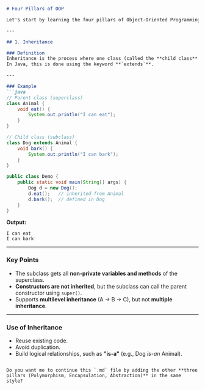 ````markdown
# Four Pillars of OOP

Let's start by learning the four pillars of Object-Oriented Programming (OOP).

---

## 1. Inheritance

### Definition
Inheritance is the process where one class (called the **child class** or **subclass**) can use the properties and behaviors (fields and methods) of another class (called the **parent class** or **superclass**).  
In Java, this is done using the keyword **`extends`**.

---

### Example
```java
// Parent class (superclass)
class Animal {
    void eat() {
        System.out.println("I can eat");
    }
}

// Child class (subclass)
class Dog extends Animal {
    void bark() {
        System.out.println("I can bark");
    }
}

public class Demo {
    public static void main(String[] args) {
        Dog d = new Dog();
        d.eat();   // inherited from Animal
        d.bark();  // defined in Dog
    }
}
````

**Output:**

```
I can eat
I can bark
```

---

### Key Points

* The subclass gets all **non-private variables and methods** of the superclass.
* **Constructors are not inherited**, but the subclass can call the parent constructor using `super()`.
* Supports **multilevel inheritance** (A → B → C), but not **multiple inheritance**.

---

### Use of Inheritance

* Reuse existing code.
* Avoid duplication.
* Build logical relationships, such as **"is-a"** (e.g., Dog *is-an* Animal).

```

Do you want me to continue this `.md` file by adding the other **three pillars (Polymorphism, Encapsulation, Abstraction)** in the same style?
```
